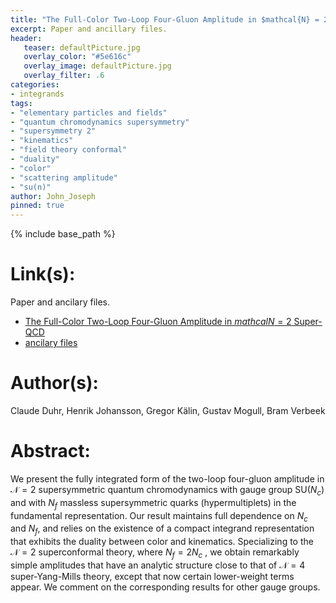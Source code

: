 ```yaml
---
title: "The Full-Color Two-Loop Four-Gluon Amplitude in $mathcal{N} = 2$ Super-QCD"
excerpt: Paper and ancillary files.
header:
   teaser: defaultPicture.jpg
   overlay_color: "#5e616c"
   overlay_image: defaultPicture.jpg
   overlay_filter: .6
categories:
- integrands
tags:
- "elementary particles and fields"
- "quantum chromodynamics supersymmetry"
- "supersymmetry 2"
- "kinematics"
- "field theory conformal"
- "duality"
- "color"
- "scattering amplitude"
- "su(n)"
author: John_Joseph
pinned: true
---
```

{% include base_path %}

# Link(s):
Paper and ancilary files.
  * [The Full-Color Two-Loop Four-Gluon Amplitude in $mathcal{N} = 2$ Super-QCD](https://arxiv.org/abs/1904.05299)
  * [ancilary files](https://arxiv.org/src/1904.05299/anc)

# Author(s):
Claude Duhr, Henrik Johansson, Gregor Kälin, Gustav Mogull, Bram Verbeek

# Abstract:
We present the fully integrated form of the two-loop four-gluon amplitude in $\mathcal{N} = 2$ supersymmetric quantum chromodynamics with gauge group SU$(N_c)$ and with $N_f$ massless supersymmetric quarks (hypermultiplets) in the fundamental representation. Our result maintains full dependence on $N_c$ and $N_f$, and relies on the existence of a compact integrand representation that exhibits the duality between color and kinematics. Specializing to the $\mathcal{N} = 2$ superconformal theory, where $N_f = 2N_c$ , we obtain remarkably simple amplitudes that have an analytic structure close to that of $\mathcal{N} = 4$ super-Yang-Mills theory, except that now certain lower-weight terms appear. We comment on the corresponding results for other gauge groups.